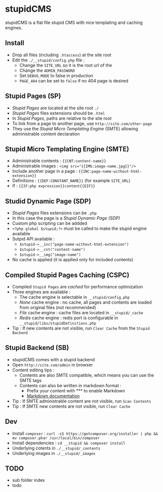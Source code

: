 stupidCMS
=========

stupidCMS is a flat file stupid CMS with nice templating and caching engines.

Install
-------
- Drop all files (including `.htaccess`) at the site root
- Edit the `./__stupid/config.php` file :
	- Change the `SITE_URL` so it is the root url of the
	- Change the `ADMIN_PASSWORD`
	- Set `DEBUG_MODE` to false in production
	- `PAGE_404` can be set to `false` if no 404 page is desired

Stupid Pages (SP)
-----------------
- _Stupid Pages_ are located at the site root `./`
- _Stupid Pages_ files extensions should be `.html`
- In _Stupid Pages_, paths are relative to the site root
- To link from a page to another page, use `http://site.com/other-page`
- They use the _Stupid Micro Templating Engine_ (SMTE) allowing administrable content declaration

Stupid Micro Templating Engine (SMTE)
-------------------------------------
- Administrable contents : `{{CNT:content-name}}`
- Administrable images : `<img src="{{IMG:image-name.jpg}}"/>`
- Include another page in a page : `{{INC:page-name-without-html-extension}}`
- Definitions : `{{DEF:CONSTANT_NAME}}` (for example `SITE_URL`)
- If : `{{IF:php expression}}content{{EIF}}`

Studid Dynamic Page (SDP)
-------------------------
- _Stupid Pages_ files extensions can be `.php`
- In this case the page is a _Stupid Dynamic Page (SDP)_
- Custom php scripting can be addded
- `<?php global $stupid;?>` must be called to make the stupid engine available
- Sutpid API available :
	- `$stupid->__inc("page-name-without-html-extension")`
	- `$stupid->__cnt("content-name")`
	- `$stupid->__img("image-name")`
- No cache is applied (it is applied only for included contents)

Compiled Stupid Pages Caching (CSPC)
------------------------------------
- Compiled `Stupid Pages` are _cached_ for performance optimization
- Three engines are available : 
	- The cache engine is selectable in `__stupid/config.php`
	- _None_ cache engine : no cache, all pages and contents are loaded from original files (not recommended)
	- _File_ cache engine : cache files are located in `__stupid/_cache`
	- _Redis_ cache engine : redis port is configurable in `__stupid/libs/stupidDefinitions.php`
- Tip : If new contents are not visible, run `Clear Cache` from the `Stupid Backend`

Stupid Backend (SB)
-------------------
- stupidCMS comes with a stupid backend
- Open `http://site.com/admin` in browser
- Content editing tips : 
	- Contents are also SMTE compatible, which means you can use the SMTE tags
	- Contents can also be written in markdown format : 
		- Prefix your content with *** to enable Markdown
		- [Markdown documentation](https://github.com/adam-p/markdown-here/wiki/Markdown-Cheatsheet)
- Tip : If SMTE administrable content are not visible, run `Scan Contents`
- Tip : If SMTE new contents are not visible, run `Clear Cache`

Dev
---
- Install `composer` : `curl -sS https://getcomposer.org/installer | php && mv composer.phar /usr/local/bin/composer`
- Install dependencies : `cd __stupid && composer install`
- Underlying cotents in `./__stupid/_contents`
- Underlying images in `./__stupid/_images`

TODO
----
- sub folder index
- todo